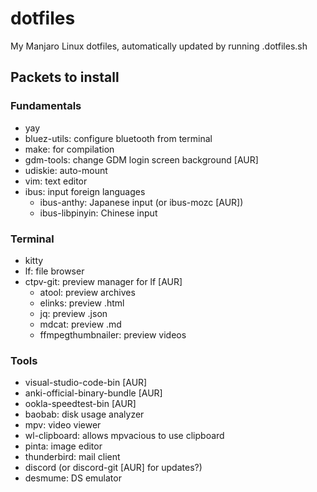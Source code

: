 # dotfiles

My Manjaro Linux dotfiles, automatically updated by running .dotfiles.sh

## Packets to install

### Fundamentals

- yay
- bluez-utils: configure bluetooth from terminal
- make: for compilation
- gdm-tools: change GDM login screen background [AUR]
- udiskie: auto-mount
- vim: text editor
- ibus: input foreign languages
  * ibus-anthy: Japanese input (or ibus-mozc [AUR])
  * ibus-libpinyin: Chinese input

### Terminal

- kitty
- lf: file browser
- ctpv-git: preview manager for lf [AUR]
  * atool: preview archives
  * elinks: preview .html
  * jq: preview .json
  * mdcat: preview .md
  * ffmpegthumbnailer: preview videos

### Tools

- visual-studio-code-bin [AUR]
- anki-official-binary-bundle [AUR]
- ookla-speedtest-bin [AUR]
- baobab: disk usage analyzer
- mpv: video viewer
- wl-clipboard: allows mpvacious to use clipboard 
- pinta: image editor
- thunderbird: mail client
- discord (or discord-git [AUR] for updates?)
- desmume: DS emulator
